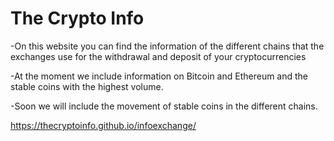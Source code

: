 # The Crypto Info

-On this website you can find the information of the different chains that the exchanges use for the withdrawal and deposit of your cryptocurrencies 

-At the moment we include information on Bitcoin and Ethereum and the stable coins with the highest volume.

-Soon we will include the movement of stable coins in the different chains.

https://thecryptoinfo.github.io/infoexchange/ 


